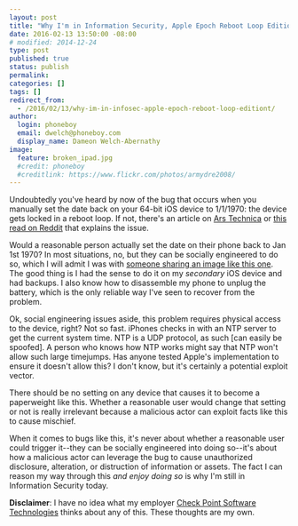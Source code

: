 ```yaml
---
layout: post
title: "Why I'm in Information Security, Apple Epoch Reboot Loop Edition"
date: 2016-02-13 13:50:00 -08:00
# modified: 2014-12-24
type: post
published: true
status: publish
permalink: 
categories: []
tags: []
redirect_from:
  - /2016/02/13/why-im-in-infosec-apple-epoch-reboot-loop-editiont/
author:
  login: phoneboy
  email: dwelch@phoneboy.com
  display_name: Dameon Welch-Abernathy
image:
  feature: broken_ipad.jpg
  #credit: phoneboy
  #creditlink: https://www.flickr.com/photos/armydre2008/
---
```

Undoubtedly you've heard by now of the bug that occurs when you manually set the date back on your 64-bit iOS device to 1/1/1970: the device gets locked in a reboot loop. If not, there's an article on [Ars Technica](http://arstechnica.com/apple/2016/02/64-bit-iphones-and-ipads-get-stuck-in-a-loop-when-set-to-january-1-1970/) or [this read on Reddit](https://www.reddit.com/r/apple/comments/458cqz/changing_time_date_settings_to_jan_1_1970_will/) that explains the issue.

Would a reasonable person actually set the date on their phone back to Jan 1st 1970? In most situations, no, but they can be socially engineered to do so, which I will admit I was with [someone sharing an image like this one](http://imgur.com/gallery/EpPy85r). The good thing is I had the sense to do it on my *secondary* iOS device and had backups. I also know how to disassemble my phone to unplug the battery, which is the only reliable way I've seen to recover from the problem.

Ok, social engineering issues aside, this problem requires physical access to the device, right? Not so fast. iPhones checks in with an NTP server to get the current system time. NTP is a UDP protocol, as such [can easily be spoofed]. A person who knows how NTP works might say that NTP won't allow such large timejumps. Has anyone tested Apple's implementation to ensure it doesn't allow this? I don't know, but it's certainly a potential exploit vector.

There should be no setting on any device that causes it to become a paperweight like this. Whether a reasonable user would change that setting or not is really irrelevant because a malicious actor can exploit facts like this to cause mischief.

When it comes to bugs like this, it's never about whether a reasonable user could trigger it--they can be socially engineered into doing so--it's about how a malicious actor can leverage the bug to cause unauthorized disclosure, alteration, or distruction of information or assets. The fact I can reason my way through this *and enjoy doing so* is why I'm still in Information Security today.

**Disclaimer**: I have no idea what my employer [Check Point Software Technologies](https://www.checkpoint.com) thinks about any of this. These thoughts are my own. 